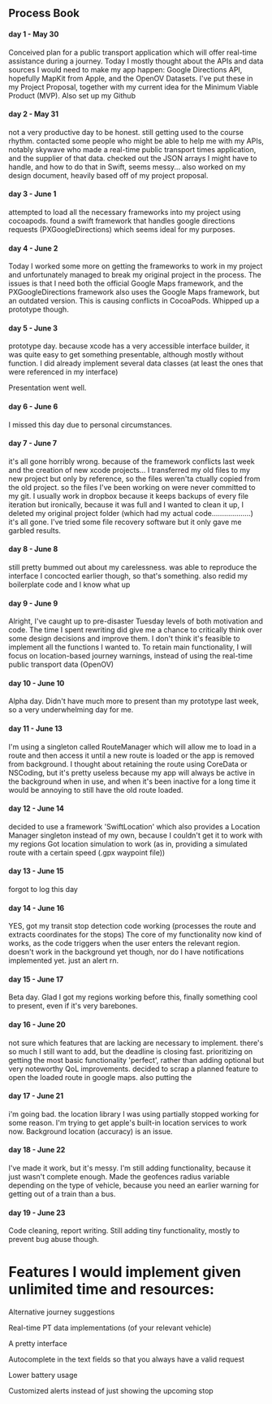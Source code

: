 ## Process Book

#### day 1 - May 30
Conceived plan for a public transport application which will offer real-time assistance during a journey. Today I mostly thought about the APIs and data sources I would need to make my app happen: Google Directions API, hopefully MapKit from Apple, and the OpenOV Datasets. I've put these in my Project Proposal, together with my current idea for the Minimum Viable Product (MVP). Also set up my Github

#### day 2 - May 31
not a very productive day to be honest. still getting used to the course rhythm. contacted some people who might be able to help me with my APIs, notably skywave who made a real-time public transport times application, and the supplier of that data. checked out the JSON arrays I might have to handle, and how to do that in Swift, seems messy... also worked on my design document, heavily based off of my project proposal.

#### day 3 - June 1
attempted to load all the necessary frameworks into my project using cocoapods. found a swift framework that handles google directions requests (PXGoogleDirections) which seems ideal for my purposes. 

#### day 4 - June 2
Today I worked some more on getting the frameworks to work in my project and unfortunately managed to break my original project in the process. The issues is that I need both the official Google Maps framework, and the PXGoogleDirections framework also uses the Google Maps framework, but an outdated version. This is causing conflicts in CocoaPods. Whipped up a prototype though.

#### day 5 - June 3
prototype day. because xcode has a very accessible interface builder, it was quite easy to get something presentable, although mostly without function. I did already implement several data classes (at least the ones that were referenced in my interface)

Presentation went well.



#### day 6 - June 6
I missed this day due to personal circumstances.

#### day 7 - June 7
it's all gone horribly wrong. because of the framework conflicts last week and the creation of new xcode projects... I transferred my old files to my new project but only by reference, so the files weren'ta ctually copied from the old project. so the files I've been working on were never committed to my git. I usually work in dropbox because it keeps backups of every file iteration but ironically, because it was full and I wanted to clean it up, I deleted my original project folder (which had my actual code...................) it's all gone. I've tried some file recovery software but it only gave me garbled results.

#### day 8 - June 8
still pretty bummed out about my carelessness. was able to reproduce the interface I concocted earlier though, so that's something. also redid my boilerplate code and I know what up

#### day 9 - June 9
Alright, I've caught up to pre-disaster Tuesday levels of both motivation and code. The time I spent rewriting did give me a chance to critically think over some design decisions and improve them. I don't think it's feasible to implement all the functions I wanted to. To retain main functionality, I will focus on location-based journey warnings, instead of using the real-time public transport data (OpenOV)

#### day 10 - June 10
Alpha day. Didn't have much more to present than my prototype last week, so a very underwhelming day for me.

#### day 11 - June 13
I'm using a singleton called RouteManager which will allow me to load in a route and then access it until a new route is loaded or the app is removed from background. I thought about retaining the route using CoreData or NSCoding, but it's pretty useless because my app will always be active in the background when in use, and when it's been inactive for a long time it would be annoying to still have the old route loaded. 


#### day 12 - June 14
decided to use a framework 'SwiftLocation' which also provides a Location Manager singleton instead of my own, because I couldn't get it to work with my regions
Got location simulation to work (as in, providing a simulated route with a certain speed (.gpx waypoint file))

#### day 13 - June 15
forgot to log this day

#### day 14 - June 16
YES, got my transit stop detection code working (processes the route and extracts coordinates for the stops) 
The core of my functionality now kind of works, as the code triggers when the user enters the relevant region. doesn't work in the background yet though, nor do I have notifications implemented yet. just an alert rn.


#### day 15 - June 17
Beta day. Glad I got my regions working before this, finally something cool to present, even if it's very barebones.

#### day 16 - June 20
not sure which features that are lacking are necessary to implement. there's so much I still want to add, but the deadline is closing fast. prioritizing on getting the most basic functionality 'perfect', rather than adding optional but very noteworthy QoL improvements. decided to scrap a planned feature to open the loaded route in google maps. also putting the 

#### day 17 - June 21
i'm going bad. the location library I was using partially stopped working for some reason. I'm trying to get apple's built-in location services to work now. Background location (accuracy) is an issue.


#### day 18 - June 22
I've made it work, but it's messy. I'm still adding functionality, because it just wasn't complete enough. Made the geofences radius variable depending on the type of vehicle, because you need an earlier warning for getting out of a train than a bus.


#### day 19 - June 23
Code cleaning, report writing. Still adding tiny functionality, mostly to prevent bug abuse though.



# Features I would implement given unlimited time and resources:

Alternative journey suggestions

Real-time PT data implementations (of your relevant vehicle)

A pretty interface

Autocomplete in the text fields so that you always have a valid request

Lower battery usage

Customized alerts instead of just showing the upcoming stop